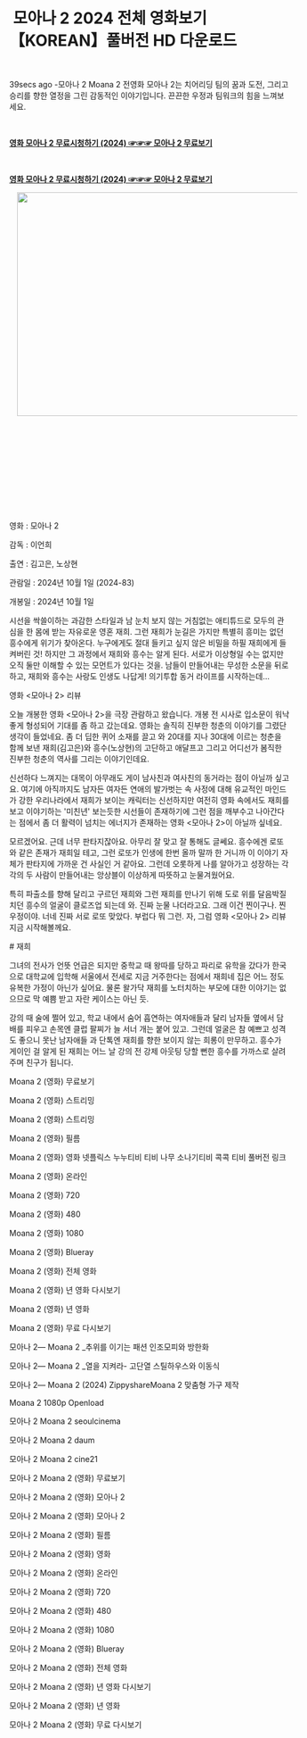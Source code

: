 <h1 style="text-align: left;">&nbsp;모아나 2 2024 전체 영화보기【KOREAN】풀버전 HD 다운로드</h1><p><br /></p><p>39secs ago -모아나 2 Moana 2 전영화 모아나 2는 치어리딩 팀의 꿈과 도전, 그리고 승리를 향한 열정을 그린 감동적인 이야기입니다. 끈끈한 우정과 팀워크의 힘을 느껴보세요.</p><p><br /></p><p><a href="https://watching.nwsautodaily.com/ko/movie/1241982/"><b>영화 모아나 2 무료시청하기 (2024) ☞☞☞ 모아나 2 무료보기</b></a></p><p><b><br /></b></p><p><a href="https://watching.nwsautodaily.com/ko/movie/1241982/"><b>영화 모아나 2 무료시청하기 (2024) ☞☞☞ 모아나 2 무료보기</b></a></p><div class="separator" style="clear: both; text-align: center;"><a href="https://watching.nwsautodaily.com/ko/movie/1241982/" imageanchor="1" style="margin-left: 1em; margin-right: 1em;"><img border="0" data-original-height="675" data-original-width="1200" height="401" src="https://blogger.googleusercontent.com/img/b/R29vZ2xl/AVvXsEg2Xifzui0tq4OoQt_XUhbFpdkIBPEzzaUkqEf8ABvodmNR4wLng0hTLjiTRw1Oxf4rFvEvsItWlucidNIrWB2FF1-epkifqqa6tEKIaSL7hPFldm9zVOo46zgqd3HhDclhfNIOkOwfHtUCamvt_FdwvV61aUEuDUnJ56aGYi-BLfTSUTD9eLxsMxn6S3w/w620-h401/watch%20full%20movie%202024.gif" width="620" /></a></div><br /><p><br /></p><p><br /></p><p><br /></p><p><br /></p><p><br /></p><p>영화 : 모아나 2</p><p>감독 : 이언희</p><p>출연 : 김고은, 노상현</p><p>관람일 : 2024년 10월 1일 (2024-83)</p><p>개봉일 : 2024년 10월 1일</p><p>시선을 싹쓸이하는 과감한 스타일과 남 눈치 보지 않는 거침없는 애티튜드로 모두의 관심을 한 몸에 받는 자유로운 영혼 재희. 그런 재희가 눈길은 가지만 특별히 흥미는 없던 흥수에게 위기가 찾아온다. 누구에게도 절대 들키고 싶지 않은 비밀을 하필 재희에게 들켜버린 것! 하지만 그 과정에서 재희와 흥수는 알게 된다. 서로가 이상형일 수는 없지만 오직 둘만 이해할 수 있는 모먼트가 있다는 것을. 남들이 만들어내는 무성한 소문을 뒤로 하고, 재희와 흥수는 사랑도 인생도 나답게! 의기투합 동거 라이프를 시작하는데...</p><p>영화 &lt;모아나 2&gt; 리뷰</p><p>오늘 개봉한 영화 &lt;모아나 2&gt;을 극장 관람하고 왔습니다. 개봉 전 시사로 입소문이 워낙 좋게 형성되어 기대를 좀 하고 갔는데요. 영화는 솔직히 진부한 청춘의 이야기를 그렸단 생각이 들었네요. 좀 더 딥한 퀴어 소재를 끌고 와 20대를 지나 30대에 이르는 청춘을 함께 보낸 재희(김고은)와 흥수(노상현)의 고단하고 애달프고 그리고 어디선가 봄직한 진부한 청춘의 역사를 그리는 이야기인데요.</p><p>신선하다 느껴지는 대목이 아무래도 게이 남사친과 여사친의 동거라는 점이 아닐까 싶고요. 여기에 아직까지도 남자든 여자든 연애의 발가벗는 속 사정에 대해 유교적인 마인드가 강한 우리나라에서 재희가 보이는 캐릭터는 신선하지만 여전히 영화 속에서도 재희를 보고 이야기하는 '미친년' 보는듯한 시선들이 존재하기에 그런 점을 깨부수고 나아간다는 점에서 좀 더 활력이 넘치는 에너지가 존재하는 영화 &lt;모아나 2&gt;이 아닐까 싶네요.</p><p>모르겠어요. 근데 너무 판타지잖아요. 아무리 잘 맞고 잘 통해도 글쎄요. 흥수에겐 로또와 같은 존재가 재희일 테고, 그런 로또가 인생에 한번 올까 말까 한 거니까 이 이야기 자체가 판타지에 가까운 건 사실인 거 같아요. 그런데 오롯하게 나를 알아가고 성장하는 각각의 두 사람이 만들어내는 앙상블이 이상하게 따뜻하고 눈물겨웠어요.</p><p>특히 파출소를 향해 달리고 구르던 재희와 그런 재희를 만나기 위해 도로 위를 달음박질치던 흥수의 얼굴이 클로즈업 되는데 와. 진짜 눈물 나더라고요. 그래 이건 찐이구나. 찐 우정이야. 너네 진짜 서로 로또 맞았다. 부럽다 뭐 그런. 자, 그럼 영화 &lt;모아나 2&gt; 리뷰 지금 시작해볼께요.</p><p># 재희</p><p>그녀의 전사가 언뜻 언급은 되지만 중학교 때 왕따를 당하고 파리로 유학을 갔다가 한국으로 대학교에 입학해 서울에서 전세로 지금 거주한다는 점에서 재희네 집은 어느 정도 유복한 가정이 아닌가 싶어요. 물론 왈가닥 재희를 노터치하는 부모에 대한 이야기는 없으므로 막 예쁨 받고 자란 케이스는 아닌 듯.</p><p>강의 때 술에 쩔어 있고, 학교 내에서 숨어 흡연하는 여자애들과 달리 남자들 옆에서 담배를 피우고 손목엔 클럽 팔찌가 늘 서너 개는 붙어 있고. 그런데 얼굴은 참 예쁘고 성격도 좋으니 못난 남자애들 과 단톡엔 재희를 향한 보이지 않는 희롱이 만무하고. 흥수가 게이인 걸 알게 된 재희는 어느 날 강의 전 강제 아웃팅 당할 뻔한 흥수를 가까스로 살려주며 친구가 됩니다.</p><p>Moana 2 (영화) 무료보기</p><p>Moana 2 (영화) 스트리밍</p><p>Moana 2 (영화) 스트리밍</p><p>Moana 2 (영화) 필름</p><p>Moana 2 (영화) 영화 넷플릭스 누누티비 티비 나무 소나기티비 콕콕 티비 풀버전 링크</p><p>Moana 2 (영화) 온라인</p><p>Moana 2 (영화) 720</p><p>Moana 2 (영화) 480</p><p>Moana 2 (영화) 1080</p><p>Moana 2 (영화) Blueray</p><p>Moana 2 (영화) 전체 영화</p><p>Moana 2 (영화) 년 영화 다시보기</p><p>Moana 2 (영화) 년 영화</p><p>Moana 2 (영화) 무료 다시보기</p><p>모아나 2— Moana 2 _추위를 이기는 패션 인조모피와 방한화</p><p>모아나 2— Moana 2 _열을 지켜라- 고단열 스틸하우스와 이동식</p><p>모아나 2— Moana 2 (2024) ZippyshareMoana 2 맞춤형 가구 제작</p><p>Moana 2 1080p Openload</p><p>모아나 2 Moana 2 seoulcinema</p><p>모아나 2 Moana 2 daum</p><p>모아나 2 Moana 2 cine21</p><p>모아나 2 Moana 2 (영화) 무료보기</p><p>모아나 2 Moana 2 (영화) 모아나 2</p><p>모아나 2 Moana 2 (영화) 모아나 2</p><p>모아나 2 Moana 2 (영화) 필름</p><p>모아나 2 Moana 2 (영화) 영화</p><p>모아나 2 Moana 2 (영화) 온라인</p><p>모아나 2 Moana 2 (영화) 720</p><p>모아나 2 Moana 2 (영화) 480</p><p>모아나 2 Moana 2 (영화) 1080</p><p>모아나 2 Moana 2 (영화) Blueray</p><p>모아나 2 Moana 2 (영화) 전체 영화</p><p>모아나 2 Moana 2 (영화) 년 영화 다시보기</p><p>모아나 2 Moana 2 (영화) 년 영화</p><p>모아나 2 Moana 2 (영화) 무료 다시보기</p>

